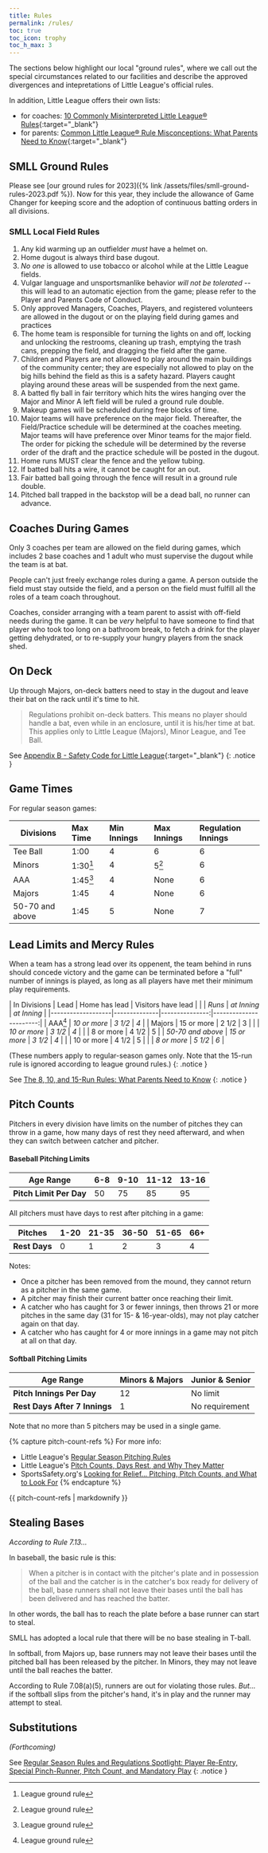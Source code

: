 ```yaml
---
title: Rules
permalink: /rules/
toc: true
toc_icon: trophy
toc_h_max: 3
---
```


The sections below highlight our local "ground rules", where we call out
the special circumstances related to our facilities and describe the
approved divergences and intepretations of Little League's official rules.

In addition, Little League offers their own lists:
* for coaches: [10 Commonly Misinterpreted Little League®
  Rules](https://www.littleleague.org/university/articles/10-commonly-misinterpreted-little-league-rules/){:target="_blank"}
* for parents: [Common Little League® Rule Misconceptions: What Parents Need to
Know](https://www.littleleague.org/university/articles/common-little-league-rule-misconceptions-what-parents-need-to-know/){:target="_blank"}

## SMLL Ground Rules

Please see [our ground rules for 2023]({% link /assets/files/smll-ground-rules-2023.pdf %}).
Now for this year, they include the allowance of Game Changer for keeping score
and the adoption of continuous batting orders in all divisions.

### SMLL Local Field Rules

1. Any kid warming up an outfielder _must_ have a helmet on.
2. Home dugout is always third base dugout.
3. _No one_ is allowed to use tobacco or alcohol while at the Little League fields.
4. Vulgar language and unsportsmanlike behavior _will not be tolerated_ -- this will lead to
   an automatic ejection from the game; please refer to the Player and Parents Code of Conduct.
5. Only approved Managers, Coaches, Players, and registered volunteers are allowed in the
   dugout or on the playing field during games and practices
6. The home team is responsible for turning the lights on and off, locking and unlocking the
   restrooms, cleaning up trash, emptying the trash cans, prepping the field, and dragging the
   field after the game.
7. Children and Players are not allowed to play around the main buildings of the community center;
   they are especially not allowed to play on the big hills behind the field as this is a safety
   hazard. Players caught playing around these areas will be suspended from the next game.
8. A batted fly ball in fair territory which hits the wires hanging
   over the Major and Minor A left field will be ruled a ground rule double.
9. Makeup games will be scheduled during free blocks of time.
10. Major teams will have preference on the major field. Thereafter, the
    Field/Practice schedule will be determined at the coaches meeting. Major teams
    will have preference over Minor teams for the major field. The order for picking
    the schedule will be determined by the reverse order of the draft and the
    practice schedule will be posted in the dugout.
11. Home runs MUST clear the fence and the yellow tubing.
12. If batted ball hits a wire, it cannot be caught for an out.
13. Fair batted ball going through the fence will result in a ground rule double.
14. Pitched ball trapped in the backstop will be a dead ball, no runner can advance.

## Coaches During Games

Only 3 coaches per team are allowed on the field during games, which includes 2
base coaches and 1 adult who must supervise the dugout while the team is at bat.

People can't just freely exchange roles during a game. A person outside the
field must stay outside the field, and a person on the field must fulfill all
the roles of a team coach throughout.

Coaches, consider arranging with a team parent to assist with off-field needs
during the game. It can be _very_ helpful to have someone to find that player
who took too long on a bathroom break, to fetch a drink for the player getting
dehydrated, or to re-supply your hungry players from the snack shed.

## On Deck

Up through Majors, on-deck batters need to stay in the dugout and leave their bat
on the rack until it's time to hit.

> Regulations prohibit on-deck batters. This means no player should handle
> a bat, even while in an enclosure, until it is his/her time at bat. This
> applies only to Little League (Majors), Minor League, and Tee Ball.

See [Appendix B - Safety Code for Little
League](https://www.littleleague.org/playing-rules/appendices/appendix-b/){:target="_blank"}
{: .notice }


## Game Times

For regular season games:

| Divisions       | Max Time | Min Innings | Max Innings | Regulation Innings |
|-----------------|:---------|:------------|:----------- |:-------------------|
| Tee Ball        | 1:00     | 4           | 6           |                  6 |
| Minors          | 1:30[^1] | 4           | 5[^1]       |                  6 |
| AAA             | 1:45[^1] | 4           | None        |                  6 |
| Majors          | 1:45     | 4           | None        |                  6 |
| 50-70 and above | 1:45     | 5           | None        |                  7 |

## Lead Limits and Mercy Rules

When a team has a strong lead over its oppenent, the team behind in runs should
concede victory and the game can be terminated before a "full" number of innings
is played, as long as all players have met their minimum play requirements.

| In Divisions      |   Lead       |  Home has lead |   Visitors have lead   |
|                   |   _Runs_     |  _at Inning_   |   _at Inning_          |
|-------------------|--------------|---------------:|-----------------------:|
| AAA[^1]           | _10 or more_ | _3 1/2_        | _4_                    |
| Majors            |  15 or more  |  2 1/2         |  3                     |
|                   | _10 or more_ | _3 1/2_        | _4_                    |
|                   |  8 or more   |  4 1/2         |  5                     |
| _50-70 and above_ | _15 or more_ | _3 1/2_        | _4_                    |
|                   |  10 or more  |  4 1/2         |  5                     |
|                   | _8 or more_  | _5 1/2_        | _6_                    |

(These numbers apply to regular-season games only. Note that the 15-run rule
is ignored according to league ground rules.)
{: .notice }

See [The 8, 10, and 15-Run Rules: What Parents Need to
Know](https://www.littleleague.org/university/articles/the-10-run-rule-what-parents-need-to-know/)
{: .notice }


## Pitch Counts

Pitchers in every division have limits on the number of pitches they can
throw in a game, how many days of rest they need afterward, and when they
can switch between catcher and pitcher.

#### <span class=baseball>Baseball</span> Pitching Limits

| **Age Range** | 6-8  | 9-10  | 11-12 | 13-16 |
|---------------|------|-------|-------|-------|
| **Pitch Limit Per Day** | 50 | 75 | 85 | 95 |

All pitchers must have days to rest after pitching in a game:

| **Pitches**   | 1-20 | 21-35 | 36-50 | 51-65 | 66+ |
|---------------|------|-------|-------|-------|-----|
| **Rest Days** | 0    | 1     | 2     | 3     | 4   |

Notes:
* Once a pitcher has been removed from the mound, they cannot return
  as a pitcher in the same game.
* A pitcher may finish their current batter once reaching their limit.
* A catcher who has caught for 3 or fewer innings, then throws 21 or more
  pitches in the same day (31 for 15- & 16-year-olds), may not play catcher again
  on that day.
* A catcher who has caught for 4 or more innings in a game may not pitch
  at all on that day.

#### <span class=softball>Softball</span> Pitching Limits

| **Age Range** | Minors & Majors    | Junior & Senior |
|---------------|--------------------|-----------------|
| **Pitch Innings Per Day**     | 12 | No limit        |
| **Rest Days After 7 Innings** | 1  | No requirement  |

Note that no more than 5 pitchers may be used in a single game.

{% capture pitch-count-refs %}
For more info:

* Little League's [Regular Season Pitching
  Rules](https://www.littleleague.org/playing-rules/pitch-count/)
* Little League's [Pitch Counts, Days Rest, and Why They
  Matter](https://www.littleleague.org/news/pitch-counts-days-rest-and-why-they-matter/)
* SportsSafety.org's [Looking for Relief... Pitching, Pitch Counts, and What to Look
  For](https://sportssafety.org/articles/#1487006133811-63fc5540-61be)
{% endcapture %}
<div class="notice">{{ pitch-count-refs | markdownify }}</div>


## Stealing Bases

_According to Rule 7.13..._

In <span class=baseball>baseball</span>, the basic rule is this:

> When a pitcher is in contact with the pitcher's plate and in possession
> of the ball and the catcher is in the catcher's box ready for delivery
> of the ball, base runners shall not leave their bases until the ball has
> been delivered and has reached the batter.

In other words, the ball has to reach the plate before a base runner
can start to steal.

SMLL has adopted a local rule that there will be no base stealing in T-ball.

In <span class=softball>softball</span>, from Majors up, base runners may
not leave their bases until the pitched ball has been released by the pitcher.
In Minors, they may not leave until the ball reaches the batter.

According to Rule 7.08(a)(5), runners are out for violating those rules.
_But..._ if the softball slips from the pitcher's hand, it's in play and the
runner may attempt to steal.

## Substitutions

_(Forthcoming)_

See [Regular Season Rules and Regulations Spotlight: Player Re-Entry, Special Pinch-Runner, Pitch Count, and Mandatory Play](https://www.littleleague.org/university/articles/rules-and-regulations-spotlight-player-re-entry-special-pinch-runner-pitch-count-and-mandatory-play/)
{: .notice }

[^1]: League ground rule

